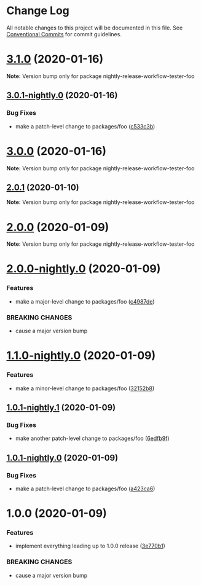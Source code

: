 # Change Log

All notable changes to this project will be documented in this file.
See [Conventional Commits](https://conventionalcommits.org) for commit guidelines.

# [3.1.0](https://github.com/michaelsbradleyjr/nightly-release-workflow-tester/compare/v3.1.0-nightly.0...v3.1.0) (2020-01-16)

**Note:** Version bump only for package nightly-release-workflow-tester-foo





## [3.0.1-nightly.0](https://github.com/michaelsbradleyjr/nightly-release-workflow-tester/compare/v3.0.0...v3.0.1-nightly.0) (2020-01-16)


### Bug Fixes

* make a patch-level change to packages/foo ([c533c3b](https://github.com/michaelsbradleyjr/nightly-release-workflow-tester/commit/c533c3bad0440fdfcfb56593b63dcf10484a2e10))





# [3.0.0](https://github.com/michaelsbradleyjr/nightly-release-workflow-tester/compare/v3.0.0-nightly.0...v3.0.0) (2020-01-16)

**Note:** Version bump only for package nightly-release-workflow-tester-foo





## [2.0.1](https://github.com/michaelsbradleyjr/nightly-release-workflow-tester/compare/v2.0.0...v2.0.1) (2020-01-10)

**Note:** Version bump only for package nightly-release-workflow-tester-foo





# [2.0.0](https://github.com/michaelsbradleyjr/nightly-release-workflow-tester/compare/v2.0.0-nightly.0...v2.0.0) (2020-01-09)

**Note:** Version bump only for package nightly-release-workflow-tester-foo





# [2.0.0-nightly.0](https://github.com/michaelsbradleyjr/nightly-release-workflow-tester/compare/v1.1.0-nightly.0...v2.0.0-nightly.0) (2020-01-09)


### Features

* make a major-level change to packages/foo ([c4987de](https://github.com/michaelsbradleyjr/nightly-release-workflow-tester/commit/c4987de2208f778ce4b3e89d04a8b7c1c5e41d66))


### BREAKING CHANGES

* cause a major version bump





# [1.1.0-nightly.0](https://github.com/michaelsbradleyjr/nightly-release-workflow-tester/compare/v1.0.1-nightly.1...v1.1.0-nightly.0) (2020-01-09)


### Features

* make a minor-level change to packages/foo ([32152b8](https://github.com/michaelsbradleyjr/nightly-release-workflow-tester/commit/32152b879bc73df3d820ef62d1356bc0b6439885))





## [1.0.1-nightly.1](https://github.com/michaelsbradleyjr/nightly-release-workflow-tester/compare/v1.0.1-nightly.0...v1.0.1-nightly.1) (2020-01-09)


### Bug Fixes

* make another patch-level change to packages/foo ([6edfb9f](https://github.com/michaelsbradleyjr/nightly-release-workflow-tester/commit/6edfb9f815e31b0b5179cce68651c8ed89679b96))





## [1.0.1-nightly.0](https://github.com/michaelsbradleyjr/nightly-release-workflow-tester/compare/v1.0.0...v1.0.1-nightly.0) (2020-01-09)


### Bug Fixes

* make a patch-level change to packages/foo ([a423ca6](https://github.com/michaelsbradleyjr/nightly-release-workflow-tester/commit/a423ca6e6add2a6dd6f7187ccf39eb98491a2ea2))





# 1.0.0 (2020-01-09)


### Features

* implement everything leading up to 1.0.0 release ([3e770b1](https://github.com/michaelsbradleyjr/nightly-release-workflow-tester/commit/3e770b157345a8b1b780ae97246b6256023f09be))


### BREAKING CHANGES

* cause a major version bump
